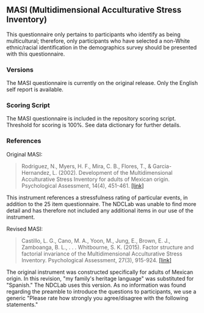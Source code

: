 ## MASI (Multidimensional Acculturative Stress Inventory)

This questionnaire only pertains to participants who identify as being multicultural; therefore, only participants who have selected a non-White ethnic/racial identification in the demographics survey should be presented with this questionnaire.


### Versions
The MASI questionnaire is currently on the original release. Only the English self report is available.


### Scoring Script
The MASI questionnaire is included in the repository scoring script. Threshold for scoring is 100%. See data dictionary for further details.


### References
Original MASI:
> Rodriguez, N., Myers, H. F., Mira, C. B., Flores, T., & Garcia-Hernandez, L. (2002). Development of the Multidimensional Acculturative Stress Inventory for adults of Mexican origin. Psychological Assessment, 14(4), 451-461. [[link]](https://pubmed.ncbi.nlm.nih.gov/12501570/)

This instrument references a stressfulness rating of particular events, in addition to the 25 item questionnaire.  The NDCLab was unable to find more detail and has therefore not included any additional items in our use of the instrument.

Revised MASI:
> Castillo, L. G., Cano, M. A., Yoon, M., Jung, E., Brown, E. J., Zamboanga, B. L., . . . Whitbourne, S. K. (2015). Factor structure and factorial invariance of the Multidimensional Acculturative Stress Inventory. Psychological Assessment, 27(3), 915-924. [[link]](https://pubmed.ncbi.nlm.nih.gov/25730163/)

The original instrument was constructed specifically for adults of Mexican origin.  In this revision, "my family's heritage language" was substituted for "Spanish."  The NDCLab uses this version.  As no information was found regarding the preamble to introduce the questions to participants, we use a generic "Please rate how strongly you agree/disagree with the following statements."